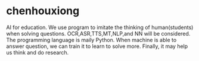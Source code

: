 # chenhouxiong
AI for education.
We use program to imitate the thinking of human(students) when solving questions.
OCR,ASR,TTS,MT,NLP,and NN will be considered.
The programming language is maily Python.
When machine is able to answer question, we can train it to learn to solve more.
Finally, it may help us think and do research.
